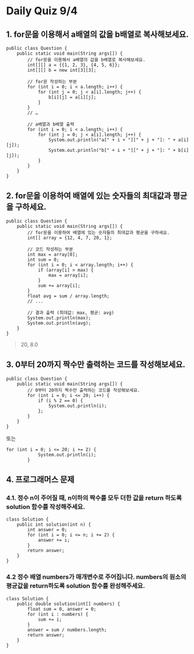 # Daily Quiz 9/4

## 1. for문을 이용해서 a배열의 값을 b배열로 복사해보세요.
```
public class Question {
    public static void main(String args[]) {
        // for문을 이용해서 a배열의 값을 b배열로 복사해보세요.
        int[][] a = {{1, 2, 3}, {4, 5, 6}};
        int[][] b = new int[3][3];
        
        // for문 작성하는 부분
        for (int i = 0; i < a.length; i++) {
            for (int j = 0; j < a[i].length; j++) {
                b[i][j] = a[i][j];
            }
        }
        // …
        
        // a배열과 b배열 출력
        for (int i = 0; i < a.length; i++) {
            for (int j = 0; j < a[i].length; j++) {
                System.out.println("a[" + i + "][" + j + "]: " + a[i][j]);
                System.out.println("b[" + i + "][" + j + "]: " + b[i][j]);
            }
        }
    }
}
```

## 2. for문을 이용하여 배열에 있는 숫자들의 최대값과 평균을 구하세요.

```
public class Question {
    public static void main(String args[]) {
        // for문을 이용하여 배열에 있는 숫자들의 최대값과 평균을 구하세요.
        int[] array = {12, 4, 7, 20, 1};
        
        // 코드 작성하는 부분
        int max = array[0];
        int sum = 0;
        for (int i = 0; i < array.length; i++) {
            if (array[i] > max) {
                max = array[i];
            }
            sum += array[i];
        }
        float avg = sum / array.length;
        // ...
        
        // 결과 출력 (최대값: max, 평균: avg)
        System.out.println(max);
        System.out.println(avg);
    }
}
```
> 20, 8.0

## 3. 0부터 20까지 짝수만 출력하는 코드를 작성해보세요.
```
public class Question {
    public static void main(String args[]) {
        // 0부터 20까지 짝수만 출력하는 코드를 작성해보세요.
        for (int i = 0; i <= 20; i++) {
            if (i % 2 == 0) {
                System.out.println(i);
            };
        }
    }
}
```
또는
```
for (int i = 0; i <= 20; i += 2) {
            System.out.println(i);
        }
```

## 4. 프로그래머스 문제
### 4.1. 정수 n이 주어질 때, n이하의 짝수를 모두 더한 값을 return 하도록 solution 함수를 작성해주세요.
```
class Solution {
    public int solution(int n) {
        int answer = 0;
        for (int i = 0; i <= n; i += 2) {
            answer += i;
        }
        return answer;
    }
}
```

### 4.2 정수 배열 numbers가 매개변수로 주어집니다. numbers의 원소의 평균값을 return하도록 solution 함수를 완성해주세요.
```
class Solution {
    public double solution(int[] numbers) {
        float sum = 0, answer = 0;
        for (int i : numbers) {
            sum += i;
        }
        answer = sum / numbers.length;
        return answer;
    }
}
```
